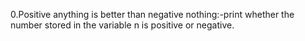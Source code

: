 0.Positive anything is better than negative nothing:-print whether the number stored in the variable n is positive or negative.

